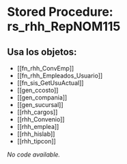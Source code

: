 # Stored Procedure: rs_rhh_RepNOM115

## Usa los objetos:
- [[fn_rhh_ConvEmp]]
- [[fn_rhh_Empleados_Usuario]]
- [[fn_sis_GetUsuActual]]
- [[gen_ccosto]]
- [[gen_compania]]
- [[gen_sucursal]]
- [[rhh_cargos]]
- [[rhh_Convenio]]
- [[rhh_emplea]]
- [[rhh_hislab]]
- [[rhh_tipcon]]

*No code available.*
